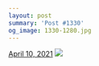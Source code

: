 ```yaml
---
layout: post
summary: 'Post #1330'
og_image: 1330-1280.jpg
---
```


<p>
  <time>
    <a href="/1330">April 10, 2021</a>
  </time>
  <a href="/1330">
    <img src="{{ site.assets_url }}/1330-640.jpg" srcset="{{ site.assets_url }}/1330-320.jpg 320w, {{ site.assets_url }}/1330-640.jpg 640w, {{ site.assets_url }}/1330-960.jpg 960w, {{ site.assets_url }}/1330-1280.jpg 1280w" sizes="(min-width: 700px) 50vw, calc(100vw - 2rem)" />
  </a>
</p>
